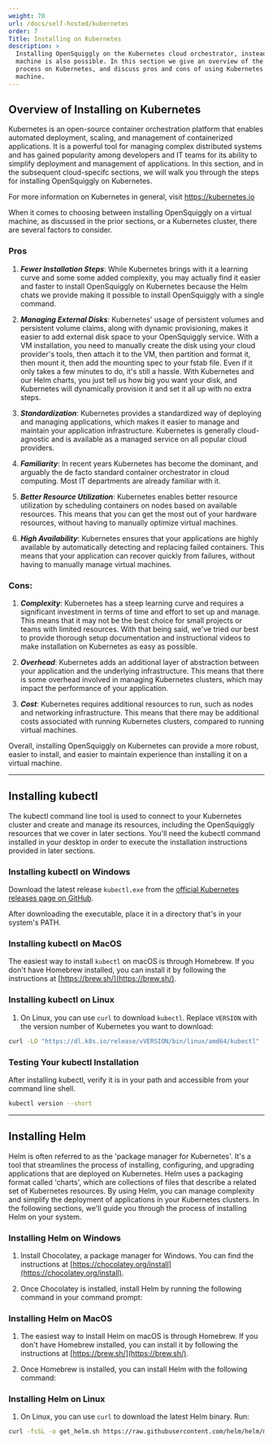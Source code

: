 ```yaml
---
weight: 70
url: /docs/self-hosted/kubernetes
order: 7
Title: Installing on Kubernetes
description: >
  Installing OpenSquiggly on the Kubernetes cloud orchestrator, instead of a virtual
  machine is also possible. In this section we give an overview of the installation
  process on Kubernetes, and discuss pros and cons of using Kubernetes vs. a virtual
  machine.
---
```

## Overview of Installing on Kubernetes

Kubernetes is an open-source container orchestration platform that enables automated 
deployment, scaling, and management of containerized applications. It is a powerful 
tool for managing complex distributed systems and has gained popularity among developers 
and IT teams for its ability to simplify deployment and management of applications. In 
this section, and in the subsequent cloud-specifc sections, we will walk you through the 
steps for installing OpenSquiggly on Kubernetes.

For more information on Kubernetes in general, visit https://kubernetes.io

When it comes to choosing between installing OpenSquiggly on a virtual machine, as discussed
in the prior sections, or a Kubernetes cluster, there are several factors to consider.

### Pros

1. *__Fewer Installation Steps__*: While Kubernetes brings with it a learning curve and some
   some added complexity, you may actually find it easier and faster to install OpenSquiggly
   on Kubernetes because the Helm chats we provide making it possible to install OpenSquiggly
   with a single command.

2. *__Managing External Disks__*: Kubernetes' usage of persistent volumes and persistent volume
   claims, along with dynamic provisioning, makes it easier to add external disk space to your
   OpenSquiggly service. With a VM installation, you need to manually create the disk using
   your cloud provider's tools, then attach it to the VM, then partition and format it, then
   mount it, then add the mounting spec to your fstab file. Even if it only takes a few minutes
   to do, it's still a hassle. With Kubernetes and our Helm charts, you just tell us how big
   you want your disk, and Kubernetes will dynamically provision it and set it all up with no
   extra steps.

3. *__Standardization__*: Kubernetes provides a standardized way of deploying and managing
   applications, which makes it easier to manage and maintain your application infrastructure.
   Kubernetes is generally cloud-agnostic and is available as a managed service on all popular
   cloud providers.

4. *__Familiarity__*: In recent years Kubernetes has become the dominant, and arguably the
   de facto standard container orchestrator in cloud computing. Most IT departments are 
   already familiar with it.

5. *__Better Resource Utilization__*: Kubernetes enables better resource utilization by scheduling 
   containers on nodes based on available resources. This means that you can get the most out 
   of your hardware resources, without having to manually optimize virtual machines.

6. *__High Availability__*: Kubernetes ensures that your applications are highly available by 
   automatically detecting and replacing failed containers. This means that your application 
   can recover quickly from failures, without having to manually manage virtual machines.

### Cons:

1. *__Complexity__*: Kubernetes has a steep learning curve and requires a significant 
   investment in terms of time and effort to set up and manage. This means that it may 
   not be the best choice for small projects or teams with limited resources. With that
   being said, we've tried our best to provide thorough setup documentation and instructional
   videos to make installation on Kubernetes as easy as possible.

2. *__Overhead__*: Kubernetes adds an additional layer of abstraction between your 
   application and the underlying infrastructure. This means that there is some overhead 
   involved in managing Kubernetes clusters, which may impact the performance of your application.

3. *__Cost__*: Kubernetes requires additional resources to run, such as nodes and 
   networking infrastructure. This means that there may be additional costs associated 
   with running Kubernetes clusters, compared to running virtual machines.

Overall, installing OpenSquiggly on Kubernetes can provide a more robust, easier to install,
and easier to maintain experience than installing it on a virtual machine.

<hr>

## Installing kubectl

The kubectl command line tool is used to connect to your Kubernetes cluster and create
and manage its resources, including the OpenSquiggly resources that we cover in later
sections. You'll need the kubectl command installed in your desktop in order to execute
the installation instructions provided in later sections.

### Installing kubectl on Windows

Download the latest release `kubectl.exe` from the [official Kubernetes releases page on GitHub](https://github.com/kubernetes/kubernetes/releases).

After downloading the executable, place it in a directory that's in your system's PATH.

### Installing kubectl on MacOS

The easiest way to install `kubectl` on macOS is through Homebrew. If you don't have Homebrew installed, you can install it by following the instructions at [https://brew.sh/](https://brew.sh/).

### Installing kubectl on Linux

1. On Linux, you can use `curl` to download `kubectl`. Replace `VERSION` with the version number of Kubernetes you want to download:

```bash
curl -LO "https://dl.k8s.io/release/vVERSION/bin/linux/amd64/kubectl"
```

### Testing Your kubectl Installation

After installing kubectl, verify it is in your path and accessible from your command line shell.

```bash
kubectl version --short
```

<hr>

## Installing Helm

Helm is often referred to as the 'package manager for Kubernetes'. It's a tool that
streamlines the process of installing, configuring, and upgrading applications that
are deployed on Kubernetes. Helm uses a packaging format called 'charts', which are
collections of files that describe a related set of Kubernetes resources. By using Helm,
you can manage complexity and simplify the deployment of applications in your Kubernetes
clusters. In the following sections, we'll guide you through the process of installing
Helm on your system.

### Installing Helm on Windows

1. Install Chocolatey, a package manager for Windows. You can find the instructions at
   [https://chocolatey.org/install](https://chocolatey.org/install).

2. Once Chocolatey is installed, install Helm by running the following command in your
   command prompt:


### Installing Helm on MacOS

1. The easiest way to install Helm on macOS is through Homebrew. If you don't have
   Homebrew installed, you can install it by following the instructions at [https://brew.sh/](https://brew.sh/).

2. Once Homebrew is installed, you can install Helm with the following command:

### Installing Helm on Linux

1. On Linux, you can use `curl` to download the latest Helm binary. Run:
```bash
curl -fsSL -o get_helm.sh https://raw.githubusercontent.com/helm/helm/main/scripts/get-helm-3
